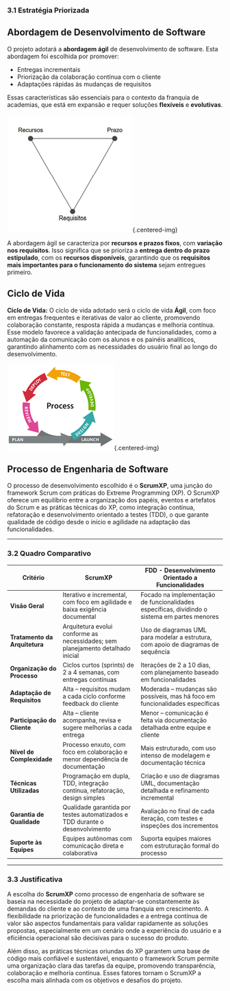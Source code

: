 ### 3.1 Estratégia Priorizada

## Abordagem de Desenvolvimento de Software

O projeto adotará a **abordagem ágil** de desenvolvimento de software. Esta abordagem foi escolhida por promover:

- Entregas incrementais  
- Priorização da colaboração contínua com o cliente  
- Adaptações rápidas às mudanças de requisitos

Essas características são essenciais para o contexto da franquia de academias, que está em expansão e requer soluções **flexíveis** e **evolutivas**.

![Diagrama de Causa e Efeito](../images/triangle_agile.png){.centered-img}


A abordagem ágil se caracteriza por **recursos e prazos fixos**, com **variação nos requisitos**. Isso significa que se prioriza a **entrega dentro do prazo estipulado**, com os **recursos disponíveis**, garantindo que os **requisitos mais importantes para o funcionamento do sistema** sejam entregues primeiro.

## Ciclo de Vida


**Ciclo de Vida:** O ciclo de vida adotado será o ciclo de vida **Ágil**, com foco em entregas frequentes e iterativas de valor ao cliente, promovendo colaboração constante, resposta rápida a mudanças e melhoria contínua. Esse modelo favorece a validação antecipada de funcionalidades, como a automação da comunicação com os alunos e os painéis analíticos, garantindo alinhamento com as necessidades do usuário final ao longo do desenvolvimento.

![Ciclo de Vida Ágil](../images/agil_cicle.png){.centered-img}

## Processo de Engenharia de Software

O processo de desenvolvimento escolhido é o **ScrumXP**, uma junção do framework Scrum com práticas do Extreme Programming (XP). O ScrumXP oferece um equilíbrio entre a organização dos papéis, eventos e artefatos do Scrum e as práticas técnicas do XP, como integração contínua, refatoração e desenvolvimento orientado a testes (TDD), o que garante qualidade de código desde o início e agilidade na adaptação das funcionalidades.

---

### 3.2 Quadro Comparativo

| **Critério** | **ScrumXP** | **FDD - Desenvolvimento Orientado a Funcionalidades** |
|--------------|-------------|--------------------------------------------------------|
| **Visão Geral** | Iterativo e incremental, com foco em agilidade e baixa exigência documental | Focado na implementação de funcionalidades específicas, dividindo o sistema em partes menores |
| **Tratamento da Arquitetura** | Arquitetura evolui conforme as necessidades; sem planejamento detalhado inicial | Uso de diagramas UML para modelar a estrutura, com apoio de diagramas de sequência |
| **Organização do Processo** | Ciclos curtos (sprints) de 2 a 4 semanas, com entregas contínuas | Iterações de 2 a 10 dias, com planejamento baseado em funcionalidades |
| **Adaptação de Requisitos** | Alta – requisitos mudam a cada ciclo conforme feedback do cliente | Moderada – mudanças são possíveis, mas há foco em funcionalidades específicas |
| **Participação do Cliente** | Alta – cliente acompanha, revisa e sugere melhorias a cada entrega | Menor – comunicação é feita via documentação detalhada entre equipe e cliente |
| **Nível de Complexidade** | Processo enxuto, com foco em colaboração e menor dependência de documentação | Mais estruturado, com uso intenso de modelagem e documentação técnica |
| **Técnicas Utilizadas** | Programação em dupla, TDD, integração contínua, refatoração, design simples | Criação e uso de diagramas UML, documentação detalhada e refinamento incremental |
| **Garantia de Qualidade** | Qualidade garantida por testes automatizados e TDD durante o desenvolvimento | Avaliação no final de cada iteração, com testes e inspeções dos incrementos |
| **Suporte às Equipes** | Equipes autônomas com comunicação direta e colaborativa | Suporta equipes maiores com estruturação formal do processo |

---

### 3.3 Justificativa

A escolha do **ScrumXP** como processo de engenharia de software se baseia na necessidade do projeto de adaptar-se constantemente às demandas do cliente e ao contexto de uma franquia em crescimento. A flexibilidade na priorização de funcionalidades e a entrega contínua de valor são aspectos fundamentais para validar rapidamente as soluções propostas, especialmente em um cenário onde a experiência do usuário e a eficiência operacional são decisivas para o sucesso do produto.

Além disso, as práticas técnicas oriundas do XP garantem uma base de código mais confiável e sustentável, enquanto o framework Scrum permite uma organização clara das tarefas da equipe, promovendo transparência, colaboração e melhoria contínua. Esses fatores tornam o ScrumXP a escolha mais alinhada com os objetivos e desafios do projeto.

